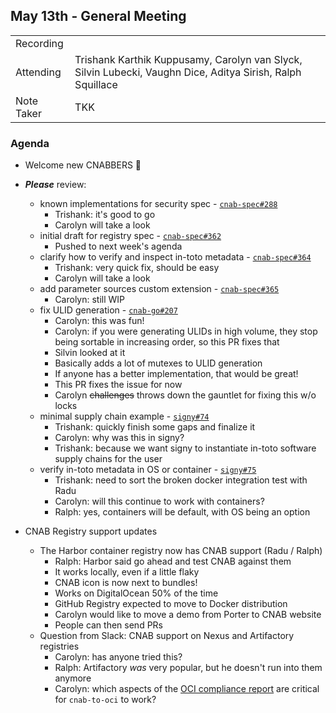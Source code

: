## May 13th - General Meeting

|  |  | 
| -------- | -------- |
| Recording  |  |
| Attending  | Trishank Karthik Kuppusamy, Carolyn van Slyck, Silvin Lubecki, Vaughn Dice, Aditya Sirish, Ralph Squillace |
| Note Taker | TKK |

### Agenda
* Welcome new CNABBERS 🦀

* ***Please*** review:
    * known implementations for security spec - [`cnab-spec#288`](https://github.com/cnabio/cnab-spec/pull/288)
      * Trishank: it's good to go
      * Carolyn will take a look
    * initial draft for registry spec - [`cnab-spec#362`](https://github.com/cnabio/cnab-spec/pull/362)
      * Pushed to next week's agenda 
    * clarify how to verify and inspect in-toto metadata - [`cnab-spec#364`](https://github.com/cnabio/cnab-spec/pull/364)
      * Trishank: very quick fix, should be easy 
      * Carolyn will take a look
    * add parameter sources custom extension - [`cnab-spec#365`](https://github.com/cnabio/cnab-spec/pull/365)
      * Carolyn: still WIP
    * fix ULID generation - [`cnab-go#207`](https://github.com/cnabio/cnab-go/pull/207)
      * Carolyn: this was fun!
      * Carolyn: if you were generating ULIDs in high volume, they stop being sortable in increasing order, so this PR fixes that
      * Silvin looked at it
      * Basically adds a lot of mutexes to ULID generation
      * If anyone has a better implementation, that would be great!
      * This PR fixes the issue for now
      * Carolyn ~~challenges~~ throws down the gauntlet for fixing this w/o locks
    * minimal supply chain example - [`signy#74`](https://github.com/cnabio/signy/pull/74)
      * Trishank: quickly finish some gaps and finalize it
      * Carolyn: why was this in signy?
      * Trishank: because we want signy to instantiate in-toto software supply chains for the user
    * verify in-toto metadata in OS or container - [`signy#75`](https://github.com/cnabio/signy/pull/75)
      * Trishank: need to sort the broken docker integration test with Radu
      * Carolyn: will this continue to work with containers?
      * Ralph: yes, containers will be default, with OS being an option

* CNAB Registry support updates
    * The Harbor container registry now has CNAB support (Radu / Ralph)
      * Ralph: Harbor said go ahead and test CNAB against them
      * It works locally, even if a little flaky
      * CNAB icon is now next to bundles!
      * Works on DigitalOcean 50% of the time
      * GitHub Registry expected to move to Docker distribution
      * Carolyn would like to move a demo from Porter to CNAB website
      * People can then send PRs
    * Question from Slack: CNAB support on Nexus and Artifactory registries
      * Carolyn: has anyone tried this?
      * Ralph: Artifactory _was_ very popular, but he doesn't run into them anymore
      * Carolyn: which aspects of the [OCI compliance report](https://github.com/bloodorangeio/oci-conformance/tree/master/distribution-spec) are critical for `cnab-to-oci` to work?
